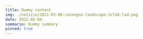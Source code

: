 ```yaml
---
title: Dummy content
img: ./notizie/2021-03-08-convegno-landscape-3/lab-lad.png
date: 2022-02-04
sommario: Dummy summary
pinned: true
---
```

